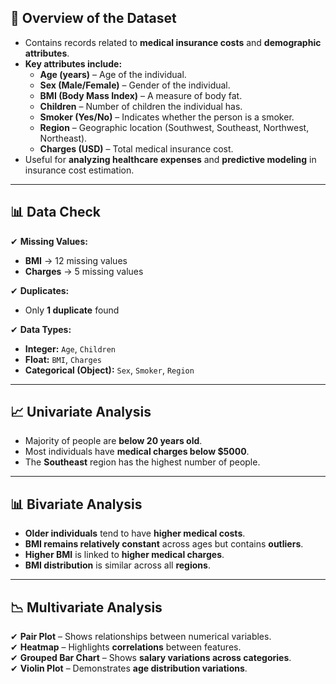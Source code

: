 ## 📌 Overview of the Dataset
- Contains records related to **medical insurance costs** and **demographic attributes**.  
- **Key attributes include:**  
  - **Age (years)** – Age of the individual.  
  - **Sex (Male/Female)** – Gender of the individual.  
  - **BMI (Body Mass Index)** – A measure of body fat.  
  - **Children** – Number of children the individual has.  
  - **Smoker (Yes/No)** – Indicates whether the person is a smoker.  
  - **Region** – Geographic location (Southwest, Southeast, Northwest, Northeast).  
  - **Charges (USD)** – Total medical insurance cost.  
- Useful for **analyzing healthcare expenses** and **predictive modeling** in insurance cost estimation.  

---

## 📊 Data Check
✔ **Missing Values:**  
  - **BMI** → 12 missing values  
  - **Charges** → 5 missing values  

✔ **Duplicates:**  
  - Only **1 duplicate** found  

✔ **Data Types:**  
  - **Integer:** `Age`, `Children`  
  - **Float:** `BMI`, `Charges`  
  - **Categorical (Object):** `Sex`, `Smoker`, `Region`  

---

## 📈 Univariate Analysis
- Majority of people are **below 20 years old**.  
- Most individuals have **medical charges below $5000**.  
- The **Southeast** region has the highest number of people.  

---

## 📊 Bivariate Analysis
- **Older individuals** tend to have **higher medical costs**.  
- **BMI remains relatively constant** across ages but contains **outliers**.  
- **Higher BMI** is linked to **higher medical charges**.  
- **BMI distribution** is similar across all **regions**.  

---

## 📉 Multivariate Analysis
✔ **Pair Plot** – Shows relationships between numerical variables.  
✔ **Heatmap** – Highlights **correlations** between features.  
✔ **Grouped Bar Chart** – Shows **salary variations across categories**.  
✔ **Violin Plot** – Demonstrates **age distribution variations**.  
